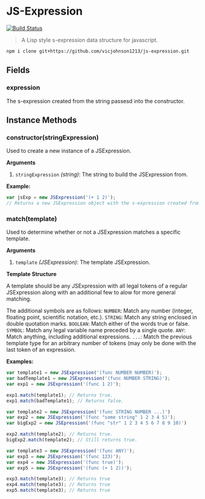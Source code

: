 # JS-Expression

[![Build Status](https://travis-ci.org/vicjohnson1213/js-expression.svg?branch=master)](https://travis-ci.org/vicjohnson1213/js-expression)

> A Lisp style s-expression data structure for javascript.

```bash
npm i clone git+https://github.com/vicjohnson1213/js-expression.git
```

## Fields

### expression

The s-expression created from the string passesd into the constructor.

## Instance Methods

### constructor(stringExpression)

Used to create a new instance of a JSExpression.

**Arguments**

1. `stringExpression` *(string)*: The string to build the JSExpression from.

**Example:**

```javascript
var jsExp = new JSExpression('(+ 1 2)');
// Returns a new JSExpression object with the s-expression created from the string passed in.
```

### match(template)

Used to determine whether or not a JSExpression matches a specific template.

**Arguments**

1. `template` *(JSExpression)*: The template JSExpression.

**Template Structure**

A template should be any JSExpression with all legal tokens of a regular JSExpression along with an additional few to alow for more general matching.

The additional symbols are as follows:
`NUMBER`: Match any number (integer, floating point, scientific notation, etc.).
`STRING`: Match any string enclosed in double quotation marks.
`BOOLEAN`: Match either of the words true or false.
`SYMBOL`: Match any legal variable name preceded by a single quote.
`ANY`: Match anything, including additional expressions.
`...`: Match the previous template type for an arbitrary number of tokens (may only be done with the last token of an expression.

**Examples:**

```javascript
var template1 = new JSExpression('(func NUMBER NUMBER)');
var badTemplate1 = new JSExpression('(func NUMBER STRING)');
var exp1 = new JSExpression('(func 1 2)');

exp1.match(template1); // Returns true.
exp1.match(badTemplate1); // Returns false.

var template2 = new JSExpression('(func STRING NUMBER ...)')
var exp2 = new JSExpression('(func "some string" 1 2 3 4 5)');
var bigExp2 = new JSEpression('(func "str" 1 2 3 4 5 6 7 8 9 10)')

exp2.match(template2); // Returns true.
bigExp2.match(template2); // Still returns true.

var template3 = new JSExpression('(func ANY)');
var exp3 = new JSExpression('(func 123)');
var exp4 = new JSExpression('(func true)');
var exp5 = new JSExpression('(func (+ 1 2))');

exp3.match(template3); // Returns true
exp4.match(template3); // Returns true
exp5.match(template3); // Returns true
```